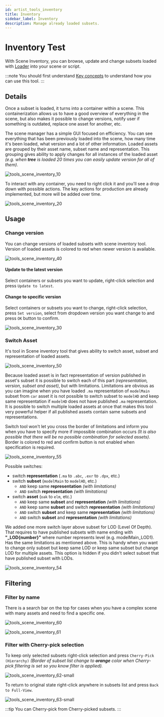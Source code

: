 ```yaml
---
id: artist_tools_inventory
title: Inventory
sidebar_label: Inventory
description: Manage already loaded subsets.
---
```


# Inventory Test

With Scene Inventory, you can browse, update and change subsets loaded with [Loader](artist_tools_loader) into your scene or script.

:::note
You should first understand [Key concepts](artist_concepts) to understand how you can use this tool.
:::

## Details
<!-- This part may be in Maya description? -->

Once a subset is loaded, it turns into a container within a scene. This containerization allows us to have a good overview of everything in the scene, but also makes it possible to change versions, notify user if something is outdated, replace one asset for another, etc.
<!-- END HERE -->

The scene manager has a simple GUI focused on efficiency. You can see everything that has been previously loaded into the scene, how many time it's been loaded, what version and a lot of other information. Loaded assets are grouped by their asset name, subset name and representation. This grouping gives ability to apply changes for all instances of the loaded asset *(e.g. when __tree__ is loaded 20 times you can easily update version for all of them)*.

![tools_scene_inventory_10](assets/tools/tools_scene_inventory_10-small.png) <!-- picture needs to be changed -->

To interact with any container, you need to right click it and you'll see a drop down with possible actions. The key actions for production are already implemented, but more will be added over time.

![tools_scene_inventory_20](assets/tools/tools_scene_inventory_20.png)

## Usage

### Change version
You can change versions of loaded subsets with scene inventory tool. Version of loaded assets is colored to red when newer version is available.


![tools_scene_inventory_40](assets/tools/tools_scene_inventory_40.png)

#### Update to the latest version
Select containers or subsets you want to update, right-click selection and press `Update to latest`.

#### Change to specific version
Select containers or subsets you want to change, right-click selection, press `Set version`, select from dropdown version you want change to and press `OK` button to confirm.


![tools_scene_inventory_30](assets/tools/tools_scene_inventory_30.png)


### Switch Asset
It's tool in Scene inventory tool that gives ability to switch asset, subset and representation of loaded assets.


![tools_scene_inventory_50](assets/tools/tools_scene_inventory_50.png) <!-- picture needs to be changed -->


Because loaded asset is in fact representation of version published in asset's subset it is possible to switch each of this part *(representation, version, subset and asset)*, but with limitations. Limitations are obvious as you can imagine when you have loaded `.ma` representation of `modelMain` subset from `car` asset it is not possible to switch subset to `modelHD` and keep same representation if `modelHD` does not have published `.ma` representation. It is possible to switch multiple loaded assets at once that makes this tool very powerful helper if all published assets contain same subsets and representations.

Switch tool won't let you cross the border of limitations and inform you when you have to specify more if impossible combination occurs *(It is also possible that there will be no possible combination for selected assets)*. Border is colored to red and confirm button is not enabled when specification is required.


![tools_scene_inventory_55](assets/tools/tools_scene_inventory_55.png) <!-- picture needs to be changed -->


Possible switches:
- switch **representation** (`.ma` to `.abc`, `.exr` to `.dpx`, etc.)
- switch **subset** (`modelMain` to `modelHD`, etc.)
    - `AND` keep same **representation** *(with limitations)*
    - `AND` switch **representation** *(with limitations)*
- switch **asset** (`oak` to `elm`, etc.)
    - `AND` keep same **subset** and **representation** *(with limitations)*
    - `AND` keep same **subset** and switch **representation** *(with limitations)*
    - `AND` switch **subset** and keep same **representation** *(with limitations)*
    - `AND` switch **subset** and **representation** *(with limitations)*

We added one more switch layer above subset for LOD (Level Of Depth). That requires to have published subsets with name ending with **"_LOD{number}"** where number represents level (e.g. modelMain_LOD1). Has the same limitations as mentioned above. This is handy when you want to change only subset but keep same LOD or keep same subset but change LOD for multiple assets. This option is hidden if you didn't select subset that have published subset with LODs.

![tools_scene_inventory_54](assets/tools/tools_scene_inventory_54.png) <!-- picture needs to be changed -->
  
## Filtering

### Filter by name

There is a search bar on the top for cases when you have a complex scene with many assets and need to find a specific one.

<div class="row markdown">
<div class="col col--6 markdown">

![tools_scene_inventory_60](assets/tools/tools_scene_inventory_60-small.png)

</div>
<div class="col col--6 markdown">

![tools_scene_inventory_61](assets/tools/tools_scene_inventory_61-small.png)

</div>
</div>


### Filter with Cherry-pick selection

<div class="row markdown">
<div class="col col--6 markdown">

To keep only selected subsets right-click selection and press `Cherry-Pick (Hierarchy)` *(Border of subset list change to **orange** color when Cherry-pick filtering is set so you know filter is applied).*

</div>
<div class="col col--6 markdown">

![tools_scene_inventory_62-small](assets/tools/tools_scene_inventory_62-small.png)

</div>
</div>

<div class="row markdown">
<div class="col col--6 markdown">

To return to original state right-click anywhere in subsets list and press `Back to Full-View`.

</div>
<div class="col col--6 markdown">

![tools_scene_inventory_63-small](assets/tools/tools_scene_inventory_63-small.png)

</div>
</div>


:::tip
You can Cherry-pick from Cherry-picked subsets.
:::
